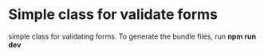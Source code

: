 <h1>Simple class for validate forms</h1>

<p>
 simple class for validating forms. To generate the bundle files, run <b>npm run dev</b>
</p>
